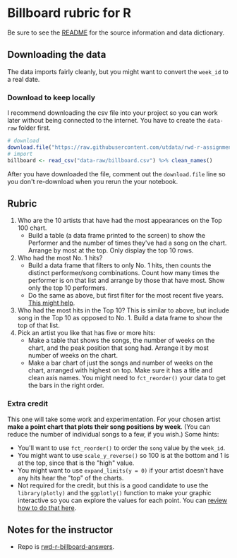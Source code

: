 # Billboard rubric for R

Be sure to see the [README](README.md) for the source information and data dictionary.

## Downloading the data

The data imports fairly cleanly, but you might want to convert the `week_id` to a real date.

### Download to keep locally

I recommend downloading the csv file into your project so you can work later without being connected to the internet. You have to create the `data-raw` folder first.

```r
# download
download.file("https://raw.githubusercontent.com/utdata/rwd-r-assignments/master/billboard-hits/billboard.csv", "data-raw/billboard.csv")
# import
billboard <- read_csv("data-raw/billboard.csv") %>% clean_names()
```

After you have downloaded the file, comment out the `download.file` line so you don't re-download when you rerun the your notebook.

## Rubric

1. Who are the 10 artists that have had the most appearances on the Top 100 chart.
    - Build a table (a data frame printed to the screen) to show the Performer and the number of times they've had a song on the chart. Arrange by most at the top. Only display the top 10 rows.
2. Who had the most No. 1 hits?
    - Build a data frame that filters to only No. 1 hits, then counts the distinct performer/song combinations. Count how many times the performer is on that list and arrange by those that have most. Show only the top 10 performers.
    - Do the same as above, but first filter for the most recent five years. [This might help](https://utdata.github.io/r-journalism-examples/dates.html#filter-by-date).
3. Who had the most hits in the Top 10? This is similar to above, but include song in the Top 10 as opposed to No. 1. Build a data frame to show the top of that list.
4. Pick an artist you like that has five or more hits:
    - Make a table that shows the songs, the number of weeks on the chart, and the peak position that song had. Arrange it by most number of weeks on the chart.
    - Make a bar chart of just the songs and number of weeks on the chart, arranged with highest on top. Make sure it has a title and clean axis names. You might need to `fct_reorder()` your data to get the bars in the right order.

### Extra credit

This one will take some work and experimentation. For your chosen artist **make a point chart that plots their song positions by week**. (You can reduce the number of individual songs to a few, if you wish.) Some hints:

- You'll want to use `fct_reorder()` to order the `song` value by the `week_id`.
- You might want to use `scale_y_reverse()` so 100 is at the bottom and 1 is at the top, since that is the "high" value.
- You might want to use `expand_limits(y = 0)` if your artist doesn't have any hits hear the "top" of the charts.
- Not required for the credit, but this is a good candidate to use the `library(plotly)` and the `ggplotly()` function to make your graphic interactive so you can explore the values for each point. You can [review how to do that here](https://utdata.github.io/rwd-class/graphics.html#plotly-for-more-interactive-graphics).

## Notes for the instructor

- Repo is [rwd-r-billboard-answers](https://github.com/utdata/rwd-r-billboard-hits-answers).
